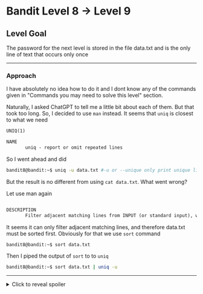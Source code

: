 # Bandit Level 8 → Level 9
## Level Goal
The password for the next level is stored in the file data.txt and is the only line of text that occurs only once
***
### Approach
I have absolutely no idea how to do it and I dont know any of the commands given in "Commands you may need to solve this level" section. 

Naturally, I asked ChatGPT to tell me a little bit about each of them. But that took too long. So, I decided to use `man` instead. 
It seems that `uniq` is closest to what we need
```markdown
UNIQ(1)                                                                             

NAME
       uniq - report or omit repeated lines
```
So I went ahead and did
```bash
bandit8@bandit:~$ uniq -u data.txt #-u or --unique only print unique lines
```
But the result is no different from using `cat data.txt`. What went wrong?

Let use man again
```markdown

DESCRIPTION
       Filter adjacent matching lines from INPUT (or standard input), writing to OUTPUT (or standard output).
```
It seems it can only filter adjacent matching lines, and therefore data.txt  must be sorted first. Obviously for that we use `sort` command 

```bash
bandit8@bandit:~$ sort data.txt
```
Then I piped the output of `sort` to to `uniq` 
```bash
bandit8@bandit:~$ sort data.txt | uniq -u
```
***
<details>
  <summary>Click to reveal spoiler</summary>

  The password is 4CKMh1JI91bUIZZPXDqGanal4xvAg0JM
</details>

